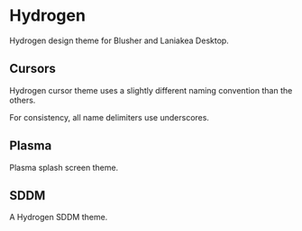 Hydrogen
========

Hydrogen design theme for Blusher and Laniakea Desktop.

Cursors
-------

Hydrogen cursor theme uses a slightly different naming convention than the others.

For consistency, all name delimiters use underscores.

Plasma
------

Plasma splash screen theme.

SDDM
----

A Hydrogen SDDM theme.
